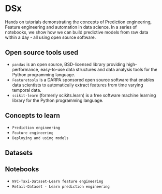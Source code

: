 # DSx
Hands on tutorials demonstrating the concepts of Prediction engineering, Feature engineering and automation in data science. In a series of notebooks, we show how we can build predictive models from raw data within a day - all using open source software. 


## Open source tools used
- `pandas` is an open source, BSD-licensed library providing high-performance, easy-to-use data structures and data analysis tools for the Python programming language.
- `Featuretools` is a DARPA sponsored open source software that enables data scientists to automatically extract features from time varying temporal data.
- `scikit-learn` (formerly scikits.learn) is a free software machine learning library for the Python programming language.


## Concepts to learn
- `Prediction engineering`
- `Feature engineering` 
- `Deploying and using models` 

## Datasets 



## Notebooks 
- `NYC-Taxi-Dataset-Learn feature engineering` 
- `Retail-Dataset - Learn prediction engineering`


